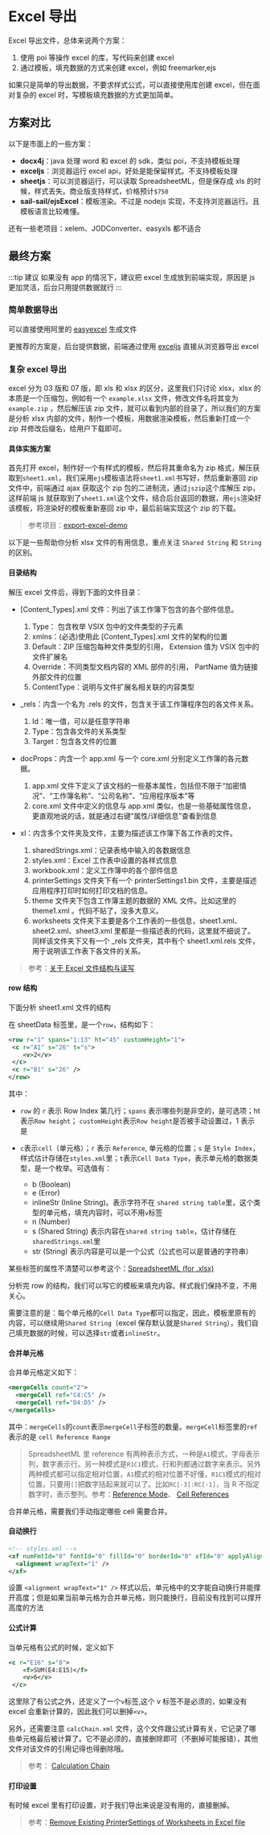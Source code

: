 # Excel 导出

Excel 导出文件，总体来说两个方案：

1.  使用 poi 等操作 excel 的库，写代码来创建 excel
2.  通过模板，填充数据的方式来创建 excel，例如 freemarker,ejs

如果只是简单的导出数据，不要求样式公式，可以直接使用库创建 excel，但在面对复杂的 excel 时，写模板填充数据的方式更加简单。

## 方案对比

以下是市面上的一些方案：

- **docx4j**：java 处理 word 和 excel 的 sdk，类似 poi，不支持模板处理
- **exceljs**：浏览器运行 excel api，好处是能保留样式。不支持模板处理
- **sheetjs**：可以浏览器运行，可以读取 SpreadsheetML，但是保存成 xls 的时候，样式丢失。商业版支持样式，价格预计`$750`
- **sail-sail/ejsExcel**：模板渲染。不过是 nodejs 实现，不支持浏览器运行。且模板语言比较难懂。

还有一些老项目：xelem、JODConverter、easyxls 都不适合

## 最终方案

:::tip 建议
如果没有 app 的情况下，建议把 excel 生成放到前端实现，原因是 js 更加灵活，后台只用提供数据就行
:::

### 简单数据导出

可以直接使用阿里的 [easyexcel](https://github.com/alibaba/easyexcel) 生成文件

更推荐的方案是，后台提供数据，前端通过使用 [exceljs](https://github.com/exceljs/exceljs) 直接从浏览器导出 excel

### 复杂 excel 导出

excel 分为 03 版和 07 版，即 xls 和 xlsx 的区分，这里我们只讨论 xlsx，xlsx 的本质是一个压缩包，例如有一个 `example.xlsx` 文件，修改文件名将其变为 `example.zip` ，然后解压该 zip 文件，就可以看到内部的目录了，所以我们的方案是分析 xlsx 内部的文件，制作一个模板，用数据渲染模板，然后重新打成一个 zip 并修改后缀名，给用户下载即可。

#### 具体实施方案

首先打开 excel，制作好一个有样式的模板，然后将其重命名为 zip 格式，解压获取到`sheet1.xml`，我们采用`ejs`模板语法将`sheet1.xml`书写好，然后重新塞回 zip 文件中，前端通过 ajax 获取这个 zip 包的二进制流，通过`jszip`这个库解压 zip，这样前端 js 就获取到了`sheet1.xml`这个文件，结合后台返回的数据，用`ejs`渲染好该模板，将渲染好的模板重新塞回 zip 中，最后前端实现这个 zip 的下载。

> 参考项目：[export-excel-demo](https://github.com/GoldSubmarine/export-excel-demo)

以下是一些帮助你分析 xlsx 文件的有用信息，重点关注 `Shared String` 和 `String` 的区别。

#### 目录结构

解压 excel 文件后，得到下面的文件目录：

- [Content_Types].xml 文件：列出了该工作簿下包含的各个部件信息。

  1.  Type： 包含枚举 VSIX 包中的文件类型的子元素
  2.  xmlns：(必选)使用此 [Content_Types].xml 文件的架构的位置
  3.  Default：ZIP 压缩包每种文件类型的引用， Extension 值为 VSIX 包中的文件扩展名
  4.  Override：不同类型文档内容的 XML 部件的引用， PartName 值为链接外部文件的位置
  5.  ContentType：说明与文件扩展名相关联的内容类型

- \_rels：内含一个名为 .rels 的文件，包含关于该工作簿程序包的各文件关系。

  1.  Id：唯一值，可以是任意字符串
  2.  Type：包含各文件的关系类型
  3.  Target：包含各文件的位置

- docProps：内含一个 app.xml 与一个 core.xml 分别定义工作簿的各元数据。

  1.  app.xml 文件下定义了该文档的一些基本属性，包括但不限于“加密情况”、“工作簿名称”、“公司名称”、“应用程序版本”等
  2.  core.xml 文件中定义的信息与 app.xml 类似，也是一些基础属性信息，更直观地说的话，就是通过右键“属性/详细信息”查看到信息

- xl：内含多个文件夹及文件，主要为描述该工作簿下各工作表的文件。

  1.  sharedStrings.xml：记录表格中输入的各数据信息
  2.  styles.xml：Excel 工作表中设置的各样式信息
  3.  workbook.xml：定义工作簿中的各个部件信息
  4.  printerSettings 文件夹下有一个 printerSettings1.bin 文件，主要是描述应用程序打印时如何打印文档的信息。
  5.  theme 文件夹下包含工作簿主题的数据的 XML 文件。比如这里的 theme1.xml 。代码不贴了，没多大意义。
  6.  worksheets 文件夹下主要是各个工作表的一些信息，sheet1.xml、sheet2.xml、sheet3.xml 里都是一些描述表的代码，这里就不细说了。同样该文件夹下又有一个 \_rels 文件夹，其中有个 sheet1.xml.rels 文件，用于说明该工作表下各文件的关系。

> 参考：[关于 Excel 文件结构与读写](https://testerhome.com/topics/6050)

#### row 结构

下面分析 sheet1.xml 文件的结构

在 sheetData 标签里，是一个`row`，结构如下：

```xml
<row r="1" spans="1:13" ht="45" customHeight="1">
 <c r="A1" s="26" t="s">
    <v>2</v>
 </c>
 <c r="B1" s="26" />
</row>
```

其中：

- `row` 的 `r` 表示 Row Index 第几行；`spans` 表示哪些列是非空的，是可选项；ht 表示`Row height`； `customHeight`表示`Row height`是否被手动设置过，1 表示是
- `c`表示`cell`（单元格）；`r` 表示 `Reference`, 单元格的位置；`s` 是 `Style Index`，样式估计存储在`styles.xml`里；`t`表示`Cell Data Type`，表示单元格的数据类型，是一个枚举。可选值有：

  - b (Boolean)
  - e (Error)
  - inlineStr (Inline String)。表示字符不在 `shared string table`里，这个类型的单元格，填充内容时，可以不用`v`标签
  - n (Number)
  - s (Shared String) 表示内容在`shared string table`，估计存储在`sharedStrings.xml`里
  - str (String) 表示内容是可以是一个公式（公式也可以是普通的字符串）

某些标签的属性不清楚可以参考这个：[SpreadsheetML (for .xlsx)](http://webapp.docx4java.org/OnlineDemo/ecma376/SpreadsheetML/index.html)

分析完 row 的结构，我们可以写它的模板来填充内容。样式我们保持不变，不用关心。

需要注意的是：每个单元格的`Cell Data Type`都可以指定，因此，模板里原有的内容，可以继续用`Shared String`（excel 保存默认就是`Shared String`），我们自己填充数据的时候，可以选择`str`或者`inlineStr`。

#### 合并单元格

合并单元格定义如下：

```xml
<mergeCells count="2">
  <mergeCell ref="C4:C5" />
  <mergeCell ref="D4:D5" />
</mergeCells>
```

其中：`mergeCells`的`count`表示`mergeCell`子标签的数量。`mergeCell`标签里的`ref`表示的是 `cell Reference Range`

> SpreadsheetML 里 reference 有两种表示方式，一种是`A1`模式，字母表示列，数字表示行。另一种模式是`R1C1`模式，行和列都通过数字来表示。另外两种模式都可以指定相对位置，`A1`模式的相对位置不好懂，`R1C1`模式的相对位置，只要用`[]`把数字括起来就可以了。比如`RC[-3]:RC[-1]`，当 R 不指定数字时，表示整列。参考：[Reference Mode](http://webapp.docx4java.org/OnlineDemo/ecma376/SpreadsheetML/ST_RefMode.html)、 [Cell References](http://webapp.docx4java.org/OnlineDemo/ecma376/SpreadsheetML/Cell%20References.html)

合并单元格，需要我们手动指定哪些 cell 需要合并。

#### 自动换行

```xml
<!-- styles.xml -->
<xf numFmtId="0" fontId="0" fillId="0" borderId="0" xfId="0" applyAlignment="1">
  <alignment wrapText="1" />
</xf>
```

设置 `<alignment wrapText="1" />` 样式以后，单元格中的文字能自动换行并能撑开高度；但是如果当前单元格为合并单元格，则只能换行，目前没有找到可以撑开高度的方法

#### 公式计算

当单元格有公式的时候，定义如下

```xml
<c r="E16" s="8">
    <f>SUM(E4:E15)</f>
    <v>6</v>
 </c>
```

这里除了有公式之外，还定义了一个`v`标签,这个 v 标签不是必须的，如果没有 excel 会重新计算的，因此我们可以删掉`<v>`。

另外，还需要注意 `calcChain.xml` 文件，这个文件跟公式计算有关，它记录了哪些单元格最后被计算了。它不是必须的，直接删除即可（不删掉可能报错），其他文件对该文件的引用记得也得删除哦。

> 参考： [Calculation Chain](http://webapp.docx4java.org/OnlineDemo/ecma376/SpreadsheetML/Calculation%20Chain.html)

#### 打印设置

有时候 excel 里有打印设置，对于我们导出来说是没有用的，直接删掉。

> 参考：[Remove Existing PrinterSettings of Worksheets in Excel file](https://docs.aspose.com/display/cellsjava/Remove+Existing+PrinterSettings+of+Worksheets+in+Excel+file)
